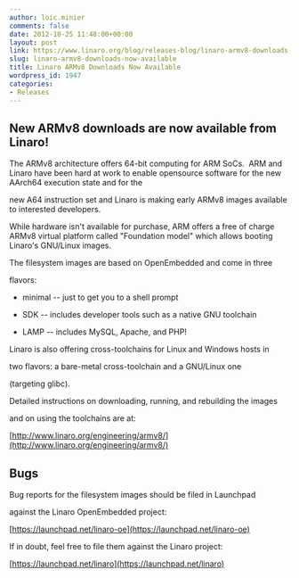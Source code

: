 ```yaml
---
author: loic.minier
comments: false
date: 2012-10-25 11:48:00+00:00
layout: post
link: https://www.linaro.org/blog/releases-blog/linaro-armv8-downloads-now-available/
slug: linaro-armv8-downloads-now-available
title: Linaro ARMv8 Downloads Now Available
wordpress_id: 1947
categories:
- Releases
---
```


## New ARMv8 downloads are now available from Linaro!




The ARMv8 architecture offers 64-bit computing for ARM SoCs.  ARM and Linaro have been hard at work to enable opensource software for the new AArch64 execution state and for the




new A64 instruction set and Linaro is making early ARMv8 images available to interested developers.




While hardware isn't available for purchase, ARM offers a free of charge ARMv8 virtual platform called "Foundation model" which allows booting Linaro's GNU/Linux images.




The filesystem images are based on OpenEmbedded and come in three




flavors:








	
  * minimal -- just to get you to a shell prompt

	
  * SDK -- includes developer tools such as a native GNU toolchain

	
  * LAMP -- includes MySQL, Apache, and PHP!









Linaro is also offering cross-toolchains for Linux and Windows hosts in




two flavors: a bare-metal cross-toolchain and a GNU/Linux one




(targeting glibc).




Detailed instructions on downloading, running, and rebuilding the images




and on using the toolchains are at:




[http://www.linaro.org/engineering/armv8/](http://www.linaro.org/engineering/armv8/)




## Bugs




Bug reports for the filesystem images should be filed in Launchpad




against the Linaro OpenEmbedded project:




[https://launchpad.net/linaro-oe](https://launchpad.net/linaro-oe)




If in doubt, feel free to file them against the Linaro project:




[https://launchpad.net/linaro](https://launchpad.net/linaro)
